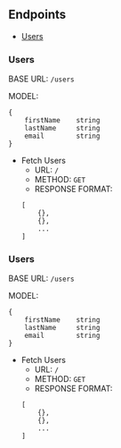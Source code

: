 
## Endpoints
* [Users](#users)

### Users ###

BASE URL: `/users`

MODEL: 
```
{
    firstName    string
    lastName     string
    email        string
}
```

*   Fetch Users
    * URL: `/`
    * METHOD: `GET`
    * RESPONSE FORMAT: 
    ```
    [
        {},
        {},
        ...
    ]
    ```

### Users ###

BASE URL: `/users`

MODEL: 
```
{
    firstName    string
    lastName     string
    email        string
}
```

*   Fetch Users
    * URL: `/`
    * METHOD: `GET`
    * RESPONSE FORMAT: 
    ```
    [
        {},
        {},
        ...
    ]
    ```

